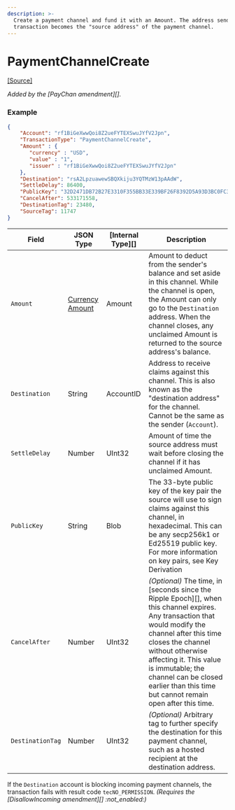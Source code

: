 ```yaml
---
description: >-
  Create a payment channel and fund it with an Amount. The address sending this
  transaction becomes the "source address" of the payment channel.
---
```


# PaymentChannelCreate

[\[Source\]](https://github.com/XRPLF/rippled/blob/master/src/ripple/app/tx/impl/PayChan.cpp)

_Added by the \[PayChan amendment]\[]._

### Example

```json
{
    "Account": "rf1BiGeXwwQoi8Z2ueFYTEXSwuJYfV2Jpn",
    "TransactionType": "PaymentChannelCreate",
    "Amount" : {
       "currency" : "USD",
       "value" : "1",
       "issuer" : "rf1BiGeXwwQoi8Z2ueFYTEXSwuJYfV2Jpn"
    },
    "Destination": "rsA2LpzuawewSBQXkiju3YQTMzW13pAAdW",
    "SettleDelay": 86400,
    "PublicKey": "32D2471DB72B27E3310F355BB33E339BF26F8392D5A93D3BC0FC3B566612DA0F0A",
    "CancelAfter": 533171558,
    "DestinationTag": 23480,
    "SourceTag": 11747
}
```

| Field            | JSON Type                                                                                                                          | \[Internal Type]\[] | Description                                                                                                                                                                                                                                                                                                                   |
| ---------------- | ---------------------------------------------------------------------------------------------------------------------------------- | ------------------- | ----------------------------------------------------------------------------------------------------------------------------------------------------------------------------------------------------------------------------------------------------------------------------------------------------------------------------- |
| `Amount`         | [Currency Amount](https://docs.xahau.network/technical/protocol-reference/data-types/currency-formats#specifying-currency-amounts) | Amount              | Amount to deduct from the sender's balance and set aside in this channel. While the channel is open, the Amount can only go to the `Destination` address. When the channel closes, any unclaimed Amount is returned to the source address's balance.                                                                          |
| `Destination`    | String                                                                                                                             | AccountID           | Address to receive claims against this channel. This is also known as the "destination address" for the channel. Cannot be the same as the sender (`Account`).                                                                                                                                                                |
| `SettleDelay`    | Number                                                                                                                             | UInt32              | Amount of time the source address must wait before closing the channel if it has unclaimed Amount.                                                                                                                                                                                                                            |
| `PublicKey`      | String                                                                                                                             | Blob                | The 33-byte public key of the key pair the source will use to sign claims against this channel, in hexadecimal. This can be any secp256k1 or Ed25519 public key. For more information on key pairs, see Key Derivation                                                                                                        |
| `CancelAfter`    | Number                                                                                                                             | UInt32              | _(Optional)_ The time, in \[seconds since the Ripple Epoch]\[], when this channel expires. Any transaction that would modify the channel after this time closes the channel without otherwise affecting it. This value is immutable; the channel can be closed earlier than this time but cannot remain open after this time. |
| `DestinationTag` | Number                                                                                                                             | UInt32              | _(Optional)_ Arbitrary tag to further specify the destination for this payment channel, such as a hosted recipient at the destination address.                                                                                                                                                                                |

If the `Destination` account is blocking incoming payment channels, the transaction fails with result code `tecNO_PERMISSION`. _(Requires the \[DisallowIncoming amendment]\[] :not\_enabled:)_
